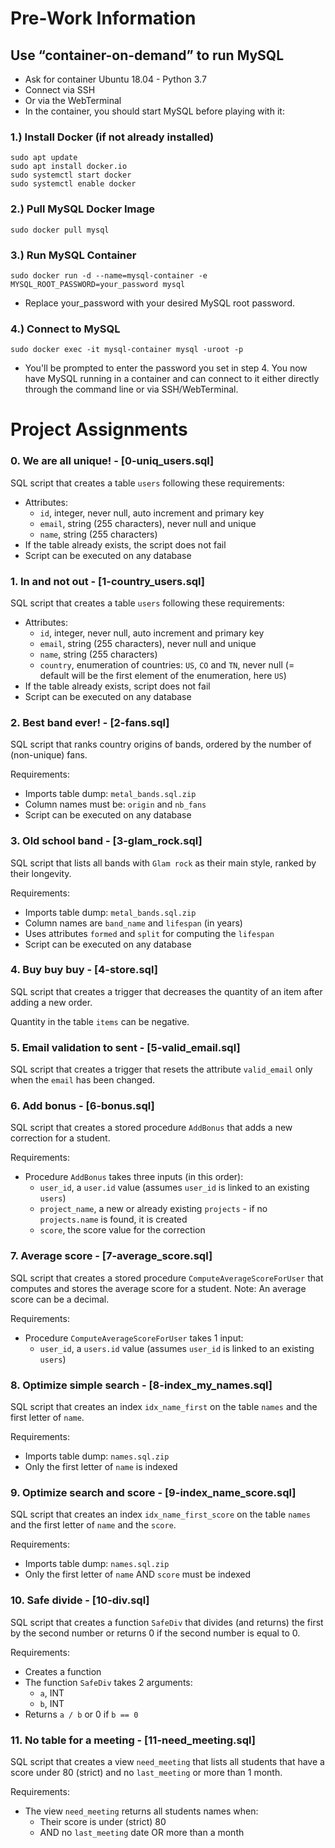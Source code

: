 # Pre-Work Information

## Use “container-on-demand” to run MySQL
* Ask for container Ubuntu 18.04 - Python 3.7
* Connect via SSH
* Or via the WebTerminal
* In the container, you should start MySQL before playing with it:

### 1.) Install Docker (if not already installed)
```
sudo apt update
sudo apt install docker.io
sudo systemctl start docker
sudo systemctl enable docker
```

### 2.) Pull MySQL Docker Image
```
sudo docker pull mysql
```

### 3.) Run MySQL Container
```
sudo docker run -d --name=mysql-container -e MYSQL_ROOT_PASSWORD=your_password mysql

```
* Replace your_password with your desired MySQL root password.

### 4.) Connect to MySQL
```
sudo docker exec -it mysql-container mysql -uroot -p
```
* You'll be prompted to enter the password you set in step 4.
You now have MySQL running in a container and can connect to it either directly through the command line or via SSH/WebTerminal.

# Project Assignments

### 0. We are all unique! - [0-uniq_users.sql]

SQL script that creates a table `users` following these requirements:

* Attributes:
  * `id`, integer, never null, auto increment and primary key
  * `email`, string (255 characters), never null and unique
  * `name`, string (255 characters)
* If the table already exists, the script does not fail
* Script can be executed on any database

### 1. In and not out - [1-country_users.sql]

SQL script that creates a table `users` following these requirements:

* Attributes:
  * `id`, integer, never null, auto increment and primary key
  * `email`, string (255 characters), never null and unique
  * `name`, string (255 characters)
  * `country`, enumeration of countries: `US`, `CO` and `TN`, never null (= default will be the first element of the enumeration, here `US`)
* If the table already exists, script does not fail
* Script can be executed on any database

### 2. Best band ever! - [2-fans.sql]

SQL script that ranks country origins of bands, ordered by the number of (non-unique) fans.

Requirements:

* Imports table dump: `metal_bands.sql.zip`
* Column names must be: `origin` and `nb_fans`
* Script can be executed on any database

### 3. Old school band - [3-glam_rock.sql]

SQL script that lists all bands with `Glam rock` as their main style, ranked by their longevity.

Requirements:

* Imports table dump: `metal_bands.sql.zip`
* Column names are `band_name` and `lifespan` (in years)
* Uses attributes `formed` and `split` for computing the `lifespan`
* Script can be executed on any database

### 4. Buy buy buy - [4-store.sql]

SQL script that creates a trigger that decreases the quantity of an item after adding a new order.

Quantity in the table `items` can be negative.

### 5. Email validation to sent - [5-valid_email.sql]

SQL script that creates a trigger that resets the attribute `valid_email` only when the `email` has been changed.

### 6. Add bonus - [6-bonus.sql]

SQL script that creates a stored procedure `AddBonus` that adds a new correction for a student.

Requirements:

* Procedure `AddBonus` takes three inputs (in this order):
  * `user_id`, a `user.id` value (assumes `user_id` is linked to an existing `users`)
  * `project_name`, a new or already existing `projects` - if no `projects.name` is found, it is created
  * `score`, the score value for the correction

### 7. Average score - [7-average_score.sql]

SQL script that creates a stored procedure `ComputeAverageScoreForUser` that computes and stores the average score for a student.  Note: An average score can be a decimal.

Requirements:

* Procedure `ComputeAverageScoreForUser` takes 1 input:
  * `user_id`, a `users.id` value (assumes `user_id` is linked to an existing `users`)

### 8. Optimize simple search - [8-index_my_names.sql]

SQL script that creates an index `idx_name_first` on the table `names` and the first letter of `name`.

Requirements:

* Imports table dump: `names.sql.zip`
* Only the first letter of `name` is indexed

### 9. Optimize search and score - [9-index_name_score.sql]

SQL script that creates an index `idx_name_first_score` on the table `names` and the first letter of `name` and the `score`.

Requirements:

* Imports table dump: `names.sql.zip`
* Only the first letter of `name` AND `score` must be indexed

### 10. Safe divide - [10-div.sql]

SQL script that creates a function `SafeDiv` that divides (and returns) the first by the second number or returns 0 if the second number is equal to 0.

Requirements:

* Creates a function
* The function `SafeDiv` takes 2 arguments:
  * `a`, INT
  * `b`, INT
* Returns `a / b` or 0 if `b == 0`

### 11. No table for a meeting - [11-need_meeting.sql]

SQL script that creates a view `need_meeting` that lists all students that have a score under 80 (strict) and no `last_meeting` or more than 1 month.

Requirements:

* The view `need_meeting` returns all students names when:
  * Their score is under (strict) 80
  * AND no `last_meeting` date OR more than a month